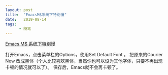 ```yaml
---
layout: post
title:  "EmacsM$系统下特别慢"
date:   2019-08-14
tags:
      - 随笔
---
```



[Emacs M\$ 系统下特别慢](https://www.jianshu.com/p/cc6379e43992)

打开Emacs，点击菜单栏的Options，使用Set Default Font 。
把原来的Courier New
改成黑体（个人比较喜欢黑体，当然你也可以设为其他字体，只要不再出现卡顿的情况就可以了）。
保存后，Emacs就不会再卡顿了。

